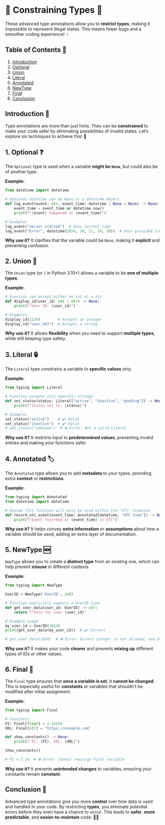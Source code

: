 # 📘 **Constraining Types** 🐍

These advanced type annotations allow you to **restrict types**, making it impossible to represent illegal states. This means fewer bugs and a smoother coding experience! ✨


## **Table of Contents** 📖

1. [Introduction](#introduction-)
2. [Optional](#1-optional-)
3. [Union](#2-union-)
4. [Literal](#3-literal-)
5. [Annotated](4-#annotated-)
6. [NewType](#5-newtype-)
7. [Final](#6-final-)
8. [Conclusion](#conclusion-)


## **Introduction** 🏁

Type annotations are more than just hints. They can be **constrained** to make your code safer by eliminating possibilities of invalid states. Let’s explore six techniques to achieve this! 🚀


## **1. Optional** ❓

The `Optional` type is used when a variable **might be `None`**, but could also be of another type. 

**Example:**
```python
from datetime import datetime

# Optional datetime can be None or a datetime object
def log_event(event: str, event_time: datetime | None = None) -> None:
    event_time = event_time or datetime.now()
    print(f"{event} happened at {event_time}")

# Examples
log_event("Server started")  # Uses current time
log_event("Error", datetime(2024, 10, 21, 18, 30))  # Uses provided time
```

**Why use it?** It clarifies that the variable could be `None`, making it **explicit** and preventing confusion.


## **2. Union** 🔀

The `Union` type (or `|` in Python 3.10+) allows a variable to be **one of multiple types**.

**Example:**
```python
# Function can accept either an int or a str
def display_id(user_id: int | str) -> None:
    print(f"User ID: {user_id}")

# Examples
display_id(1234)        # Accepts an integer
display_id("user_567")  # Accepts a string
```

**Why use it?** It allows **flexibility** when you need to support **multiple types**, while still keeping type safety.


## **3. Literal** 🔒

The `Literal` type constrains a variable to **specific values** only.

**Example:**
```python
from typing import Literal

# Function accepts only specific strings
def set_status(status: Literal["active", "inactive", "pending"]) -> None:
    print(f"Status set to: {status}")

# Examples
set_status("active")    # ✔️ Valid
set_status("inactive")  # ✔️ Valid
# set_status("unknown")  # ❌ Error: Not a valid Literal
```

**Why use it?** It restricts input to **predetermined values**, preventing invalid entries and making your functions safer.


## **4. Annotated** 🏷️

The `Annotated` type allows you to add **metadata** to your types, providing extra **context** or **restrictions**.

**Example:**
```python
from typing import Annotated
from datetime import datetime

# Assume this function will only be used within the 'UTC' timezone
def record_utc_event(event_time: Annotated[datetime, "UTC time"]) -> None:
    print(f"Event recorded at {event_time} in UTC")
```

**Why use it?** It helps convey **extra information** or **assumptions** about how a variable should be used, adding an extra layer of documentation.


## **5. NewType** 🆕

`NewType` allows you to create a **distinct type** from an existing one, which can help prevent **misuse** in different contexts.

**Example:**
```python
from typing import NewType

UserID = NewType('UserID', int)

# Function explicitly expects a UserID type
def get_user_data(user_id: UserID) -> str:
    return f"Data for user {user_id}"

# Example usage
my_user_id = UserID(1024)
print(get_user_data(my_user_id))  # ✔️ Correct

# get_user_data(1024)  # ❌ Error: Direct integer is not allowed, use UserID
```

**Why use it?** It makes your code **clearer** and prevents **mixing up** different types of IDs or other values.


## **6. Final** 🏁

The `Final` type ensures that **once a variable is set**, it **cannot be changed**. This is especially useful for **constants** or variables that shouldn’t be modified after initial assignment.

**Example:**
```python
from typing import Final

# Constants
PI: Final[float] = 3.14159
URL: Final[str] = "https://example.com"

def show_constants() -> None:
    print(f"PI: {PI}, URL: {URL}")

show_constants()

# PI = 3.14  # ❌ Error: Cannot reassign Final variable
```

**Why use it?** It prevents **unintended changes** to variables, ensuring your constants remain **constant**.


## **Conclusion** 🏁

Advanced type annotations give you more **control** over how data is used and handled in your code. By restricting **types**, you eliminate potential errors before they even have a chance to occur. This leads to **safer**, **more predictable**, and **easier-to-maintain** code. 🐍🚀
